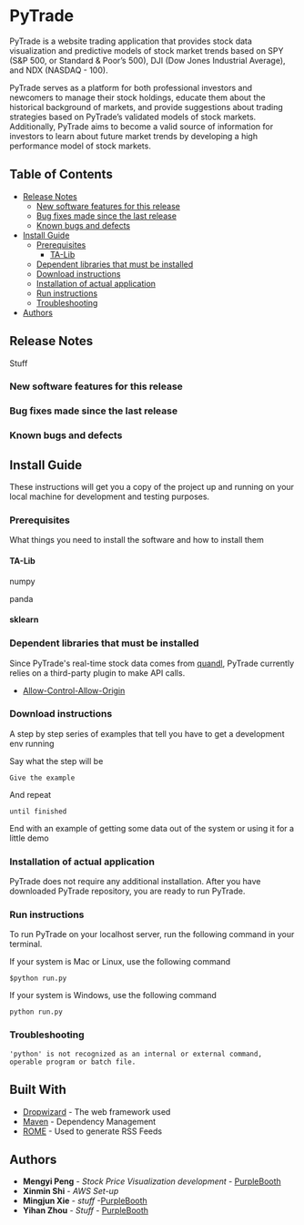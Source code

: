 # PyTrade

PyTrade is a website trading application that provides stock data visualization and predictive models of stock market trends based on SPY (S&P 500, or Standard & Poor’s 500), DJI (Dow Jones Industrial Average), and NDX (NASDAQ - 100).

PyTrade serves as a platform for both professional investors and newcomers to manage their stock holdings, educate them about the historical background of markets, and provide suggestions about trading strategies based on PyTrade’s validated models of stock markets. Additionally, PyTrade aims to become a valid source of information for investors to learn about future market trends by developing a high performance model of stock markets.

## Table of Contents

- [Release Notes](#release-notes)
   - [New software features for this release](#new-software-features-for-this-release)
   - [Bug fixes made since the last release](#bug-fixes-made-since-the-last-release)
   - [Known bugs and defects](#known-bugs-and-defects)
- [Install Guide](#install-guide)
   - [Prerequisites](#prerequisites)
     - [TA-Lib](#ta-Lib)
   - [Dependent libraries that must be installed](#dependent-libraries-that-must-be-installed)
   - [Download instructions](#download-instructions)
   - [Installation of actual application](#installation-of-actual-application)
   - [Run instructions](#run-instructions)
   - [Troubleshooting](#troubleshooting)
- [Authors](#authors)


## Release Notes

Stuff
### New software features for this release
### Bug fixes made since the last release
### Known bugs and defects



## Install Guide

These instructions will get you a copy of the project up and running on your local machine for development and testing purposes.

### Prerequisites

What things you need to install the software and how to install them


#### TA-Lib

numpy

panda

#### sklearn

### Dependent libraries that must be installed

Since PyTrade's real-time stock data comes from [quandl](https://www.quandl.com), PyTrade currently relies on a third-party plugin to make API calls.  

* [Allow-Control-Allow-Origin](https://chrome.google.com/webstore/detail/allow-control-allow-origi/nlfbmbojpeacfghkpbjhddihlkkiljbi/related?hl=en-US)

### Download instructions


A step by step series of examples that tell you have to get a development env running

Say what the step will be

```
Give the example
```

And repeat

```
until finished
```

End with an example of getting some data out of the system or using it for a little demo

### Installation of actual application

PyTrade does not require any additional installation. After you have downloaded PyTrade repository, you are ready to run PyTrade.

### Run instructions
To run PyTrade on your localhost server, run the following command in your terminal.

If your system is Mac or Linux, use the following command
```
$python run.py
```

If your system is Windows, use the following command
```
python run.py
```

### Troubleshooting
```
'python' is not recognized as an internal or external command, operable program or batch file.
```

## Built With

* [Dropwizard](http://www.dropwizard.io/1.0.2/docs/) - The web framework used
* [Maven](https://maven.apache.org/) - Dependency Management
* [ROME](https://rometools.github.io/rome/) - Used to generate RSS Feeds


## Authors

* **Mengyi Peng** - *Stock Price Visualization development* - [PurpleBooth](https://github.com/mpeng8/PyTrade)
* **Xinmin Shi** - *AWS Set-up*
* **Mingjun Xie** - *stuff* -[PurpleBooth](https://github.com/mpeng8/PyTrade)
* **Yihan Zhou** - *Stuff* - [PurpleBooth](https://github.com/mpeng8/PyTrade/tree/mongazer)
